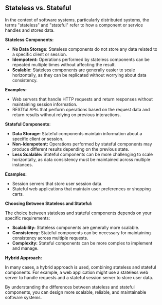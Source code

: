 ## Stateless vs. Stateful

In the context of software systems, particularly distributed systems, the terms "stateless" and "stateful" refer to how a component or service handles and stores data.

**Stateless Components:**

* **No Data Storage:** Stateless components do not store any data related to a specific client or session.
* **Idempotent:** Operations performed by stateless components can be repeated multiple times without affecting the result.
* **Scalable:** Stateless components are generally easier to scale horizontally, as they can be replicated without worrying about data consistency.

**Examples:**
* Web servers that handle HTTP requests and return responses without maintaining session information.
* RESTful APIs that perform operations based on the request data and return results without relying on previous interactions.

**Stateful Components:**

* **Data Storage:** Stateful components maintain information about a specific client or session.
* **Non-Idempotent:** Operations performed by stateful components may produce different results depending on the previous state.
* **Less Scalable:** Stateful components can be more challenging to scale horizontally, as data consistency must be maintained across multiple instances.

**Examples:**
* Session servers that store user session data.
* Stateful web applications that maintain user preferences or shopping carts.

**Choosing Between Stateless and Stateful:**

The choice between stateless and stateful components depends on your specific requirements:

* **Scalability:** Stateless components are generally more scalable.
* **Consistency:** Stateful components can be necessary for maintaining consistency across multiple requests.
* **Complexity:** Stateful components can be more complex to implement and manage.

**Hybrid Approach:**

In many cases, a hybrid approach is used, combining stateless and stateful components. For example, a web application might use a stateless web server to handle requests and a stateful session server to store user data.

By understanding the differences between stateless and stateful components, you can design more scalable, reliable, and maintainable software systems.
